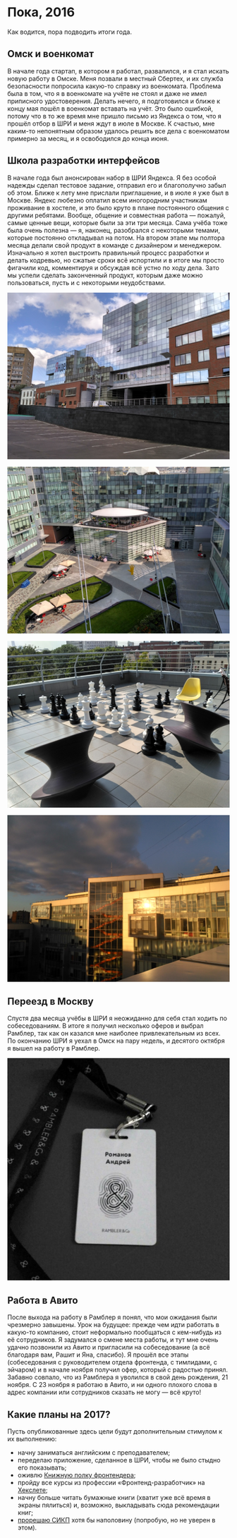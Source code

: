 # Пока, 2016

Как водится, пора подводить итоги года.

## Омск и военкомат

В начале года стартап, в котором я работал, развалился, и я стал искать новую
работу в Омске. Меня позвали в местный Сбертех, и их служба безопасности
попросила какую-то справку из военкомата. Проблема была в том, что
я в военкомате на учёте не стоял и даже не имел приписного удостоверения. Делать
нечего, я подготовился и ближе к концу мая пошёл в военкомат вставать на учёт.
Это было ошибкой, потому что в то же время мне пришло письмо из Яндекса о том,
что я прошёл отбор в ШРИ и меня ждут в июле в Москве. К счастью, мне каким-то
непонятным образом удалось решить все дела с военкоматом примерно за месяц,
и я освободился до конца июня.

## Школа разработки интерфейсов

В начале года был анонсирован набор в ШРИ Яндекса. Я без особой надежды сделал
тестовое задание, отправил его и благополучно забыл об этом. Ближе к лету мне
прислали приглашение, и в июле я уже был в Москве. Яндекс любезно оплатил всем
иногородним участникам проживание в хостеле, и это было круто в плане
постоянного общения с другими ребятами. Вообще, общение и совместная работа —
пожалуй, самые ценные вещи, которые были за эти три месяца. Сама учёба тоже была
очень полезна — я, наконец, разобрался с некоторыми темами, которые постоянно
откладывал на потом. На втором этапе мы полтора месяца делали свой продукт
в команде с дизайнером и менеджером. Изначально я хотел выстроить правильный
процесс разработки и делать кодревью, но сжатые сроки всё испортили и в итоге
мы просто фигачили код, комментируя и обсуждая всё устно по ходу дела. Зато мы
успели сделать законченный продукт, которым даже можно пользоваться, пусть
и с некоторыми неудобствами.

![Московский офис Яндекса](yandex_01.jpg)

![Двор московского офиса Яндекса](yandex_02.jpg)

![Шахматы на крыше московского офиса Яндекса](yandex_03.jpg)

![Отражение заката в окнах московского офиса Яндекса](yandex_04.jpg)

## Переезд в Москву

Спустя два месяца учёбы в ШРИ я неожиданно для себя стал ходить
по собеседованиям. В итоге я получил несколько оферов и выбрал Рамблер, так как
он казался мне наиболее привлекательным из всех. По окончанию ШРИ я уехал в Омск
на пару недель, и десятого октября я вышел на работу в Рамблер.

![Бейджик сотрудника Рамблера](rambler.png)

## Работа в Авито

После выхода на работу в Рамблер я понял, что мои ожидания были чрезмерно
завышены. Урок на будущее: прежде чем идти работать в какую-то компанию, стоит
неформально пообщаться с кем-нибудь из её сотрудников. Я задумался о смене места
работы, и тут мне очень удачно позвонили из Авито и пригласили на собеседование
(а всё благодаря вам, Рашит и Яна, спасибо). Я прошёл все этапы (собеседования
с руководителем отдела фронтенда, с тимлидами, с эйчаром) и в начале ноября
получил офер, который с радостью принял. Забавно совпало, что из Рамблера
я уволился в свой день рождения, 21 ноября. С 23 ноября я работаю в Авито,
и ни одного плохого слова в адрес компании или сотрудников сказать не могу —
всё круто!

## Какие планы на 2017?

Пусть опубликованные здесь цели будут дополнительным стимулом к их выполнению:
- начну заниматься английским с преподавателем;
- переделаю приложение, сделанное в ШРИ, чтобы не было стыдно его показывать;
- оживлю [Книжную полку фронтендера](http://frontendbookshelf.ru/);
- пройду все курсы из профессии «Фронтенд-разработчик» на [Хекслете](https://ru.hexlet.io/u/andrew-r);
- начну больше читать бумажные книги (хватит уже всё время в экраны пялиться) и,
возможно, выкладывать сюда рекомендации книг;
- [прорешаю СИКП](https://github.com/andrew--r/sicp) хотя бы наполовину
(попробую, но не уверен в этом).
